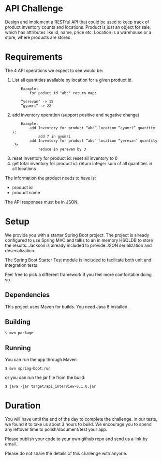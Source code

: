 # API Challenge

Design and implement a RESTful API that could be used to keep track of product inventory counts and locations.
Product is just an object for sale, which has attributes like id, name, price etc. 
Location is a warehouse or a store, where products are stored.


# Requirements

The 4 API operations we expect to see would be:

1. List all quantities available by location for a given product id. 
    ```
        Example: 
            for poduct id "abc" return map:
        
        ”yerevan” -> 15
        ”gyumri” -> 22
    ```
2. add inventory operation (support positive and negative change) 
    ```
        Example: 
            add Inventory for product “abc” location “gyumri” quantity 7: 
                add 7 in gyumri
            add Inventory for product “abc” location “yerevan” quantity -3: 
                reduce in yerevan by 3
    ```   
 3. reset Inventory for product id: reset all inventory to 0
 4. get total inventory for product id: return integer sum of all quantities in all locations



The information the product needs to have is:

* product id
* product name

The API responses must be in JSON.


# Setup

We provide you with a starter Spring Boot project. The project is already configured to use 
Spring MVC and talks to an in memory HSQLDB to store the results. 
Jackson is already included to provide JSON serialization and deserialization.

The Spring Boot Starter Test module is included to facilitate both unit and integration tests.

Feel free to pick a different framework if you feel more comfortable doing so.

## Dependencies

This project uses Maven for builds.
You need Java 8 installed.



## Building

```
$ mvn package
```

## Running

You can run the app through Maven:

```
$ mvn spring-boot:run
```

or you can run the jar file from the build:

```
$ java -jar target/api_interview-0.1.0.jar
```

# Duration

You will have until the end of the day to complete the challenge. 
In our tests, we found it to take us about 3 hours to build. 
We encourage you to spend any leftover time to polish/document/test your app. 

Please publish your code to your own github repo and send us a link by email.


Please do not share the details of this challenge with anyone.

